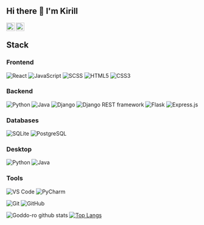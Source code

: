 ## Hi there 👋 I'm Kirill

<a href="https://t.me/goddo_ra">
  <img align="left" alt="Telegram" width="22px" src="https://camo.githubusercontent.com/5c1975da7d9ab735ceb71c57b6c7e48ff3e08ca4/68747470733a2f2f6564656e742e6769746875622e696f2f537570657254696e7949636f6e732f696d616765732f7376672f74656c656772616d2e737667">
</a>

<a href="https://vk.com/id325432771">
  <img align="left" alt="VK" width="22px" src="https://upload.wikimedia.org/wikipedia/commons/thumb/2/21/VK.com-logo.svg/2048px-VK.com-logo.svg.png" />
</a>

<br>

## Stack

### Frontend

![React](https://img.shields.io/badge/-React-202020?style=flat-square&logo=react)
![JavaScript](https://img.shields.io/badge/-JavaScript-F7DF1C?style=flat-square&logo=javascript&logoColor=white&color=%23FFCE5A)
![SCSS](https://img.shields.io/badge/-SCSS-94476E?style=flat-square&logo=SASS)
![HTML5](https://img.shields.io/badge/-HTML5-%23E44D27?style=flat-square&logo=html5&logoColor=ffffff)
![CSS3](https://img.shields.io/badge/-CSS3-%231572B6?style=flat-square&logo=css3)

### Backend

![Python](https://img.shields.io/badge/-Python-FFC6D7?style=flat-square&logo=Python)
![Java](https://img.shields.io/badge/Java-ED8B00?style=flat-square&logo=openjdk&logoColor=white)
![Django](https://img.shields.io/badge/-Django-092D1F?style=flat-square&logo=Django)
![Django REST framework](https://img.shields.io/badge/-Django%20REST%20framework-A30000?style=flat-square&logo=drf)
![Flask](https://img.shields.io/badge/-Flask-black?style=flat-square&logo=Flask)
![Express.js](https://img.shields.io/badge/Express.js-404D59?style=style=flat-square)

### Databases

![SQLite](https://img.shields.io/badge/SQLite-07405E?style=style=flat-square&logo=sqlite&logoColor=white)
![PostgreSQL](https://img.shields.io/badge/PostgreSQL-316192?style=style=flat-square&logo=postgresql&logoColor=white)

### Desktop

![Python](https://img.shields.io/badge/Python-3776AB?style=flat-squar&logo=python&logoColor=white)
![Java](https://img.shields.io/badge/Java-ED8B00?style=flat-square&logo=openjdk&logoColor=white)

### Tools

![VS Code](https://img.shields.io/badge/VSCode-white?style=flat-square&logo=visualstudiocode&logoColor=0173C1)
![PyCharm](https://img.shields.io/badge/PyCharm-white?style=flat-square&logo=pycharm&logoColor=black)

![Git](https://img.shields.io/badge/-Git-black?style=flat-square&logo=git)
![GitHub](https://img.shields.io/badge/-GitHub-181717?style=flat-square&logo=github)

![Goddo-ro github stats](https://github-readme-stats.vercel.app/api?username=Goddo-ro&show_icons=true&theme=radical&include_all_commits=true&count_private=true) [![Top Langs](https://github-readme-stats.vercel.app/api/top-langs/?username=Goddo-ro&layout=compact&theme=radical&langs_count=10)](https://github.com/anuraghazra/github-readme-stats)
